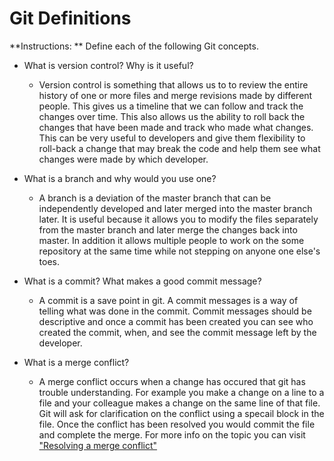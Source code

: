 # Git Definitions

**Instructions: ** Define each of the following Git concepts.

* What is version control?  Why is it useful?

	* Version control is something that allows us to to review the entire history of one or more files and merge revisions made by different people.  This gives us a timeline that we can follow and track the changes over time. This also allows us the ability to roll back the changes that have been made and track who made what changes. This can be very useful to developers and give them flexibility to roll-back a change that may break the code and help them see what changes were made by which developer. 
	
* What is a branch and why would you use one?

	* A branch is a deviation of the master branch that can be independently developed and later merged into the master branch later. It is useful because it allows you to modify the files separately from the master branch and later merge the changes back into master. In addition it allows multiple people to work on the some repository at the same time while not stepping on anyone one else's toes. 

* What is a commit? What makes a good commit message?

	* A commit is a save point in git. A commit messages is a way of telling what was done in the commit. Commit messages should be descriptive and once a commit has been created you can see who created the commit, when, and see the commit message left by the developer. 

* What is a merge conflict? 

	* A merge conflict occurs when a change has occured that git has trouble understanding. For example you make a change on a line to a file and your colleague makes a change on the same line of that file. Git will ask for clarification on the conflict using a specail block in the file. Once the conflict has been resolved you would commit the file and complete the merge. For more info on the topic you can visit ["Resolving a merge conflict"](https://help.github.com/articles/resolving-a-merge-conflict-from-the-command-line/)
